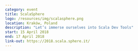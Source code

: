 ```yaml
---
category: event
title: ScalaSphere
logo: /resources/img/scalasphere.png
location: Kraków, Poland
description: "Let’s immerse ourselves into Scala Dev Tools"
start: 15 April 2018
end: 17 April 2018
link-out: https://2018.scala.sphere.it/
---
```

